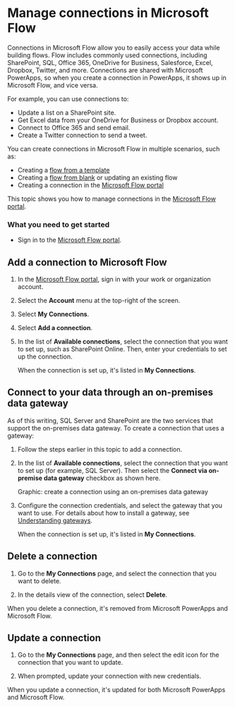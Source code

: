 <properties
    pageTitle="Manage connections | Microsoft Flow"
    description="Add or manage connections to SharePoint, SQL, OneDrive for Business, Salesforce, Office 365, OneDrive, Dropbox, Twitter, Google Drive, and more"
    services=""
    suite="flow"
    documentationCenter="na"
    authors="stepsic-microsoft-com"
    manager="erikre"
    editor=""
    tags=""/>

<tags
   ms.service="flow"
   ms.devlang="na"
   ms.topic="article"
   ms.tgt_pltfrm="na"
   ms.workload="na"
   ms.date="04/23/2016"
   ms.author="stepsic"/>

# Manage connections in Microsoft Flow
Connections in Microsoft Flow allow you to easily access your data while building flows. Flow includes commonly used connections, including SharePoint, SQL, Office 365, OneDrive for Business, Salesforce, Excel, Dropbox, Twitter, and more. Connections are shared with Microsoft PowerApps, so when you create a connection in PowerApps, it shows up in Microsoft Flow, and vice versa.

For example, you can use connections to:

- Update a list on a SharePoint site.
- Get Excel data from your OneDrive for Business or Dropbox account.
- Connect to Office 365 and send email.
- Create a Twitter connection to send a tweet.

You can create connections in Microsoft Flow in multiple scenarios, such as:

- Creating a [flow from a template](get-started-logic-template.md)
- Creating a [flow from blank](get-started-logic-flow.md) or updating an existing flow
- Creating a connection in the [Microsoft Flow portal][1]

This topic shows you how to manage connections in the [Microsoft Flow portal][1].

### What you need to get started

- Sign in to the [Microsoft Flow portal][1].

## Add a connection to Microsoft Flow
1. In the [Microsoft Flow portal][1], sign in with your work or organization account.

1. Select the **Account** menu at the top-right of the screen.

1. Select **My Connections**.

1. Select **Add a connection**.

1. In the list of **Available connections**, select the connection that you want to set up, such as SharePoint Online. Then, enter your credentials to set up the connection.

	When the connection is set up, it's listed in **My Connections**.

## Connect to your data through an on-premises data gateway

As of this writing, SQL Server and SharePoint are the two services that support the on-premises data gateway. To create a connection that uses a gateway:

1. Follow the steps earlier in this topic to add a connection.

1. In the list of **Available connections**, select the connection that you want to set up (for example, SQL Server). Then select the **Connect via on-premise data gateway** checkbox as shown here.

	Graphic: create a connection using an on-premises data gateway

1. Configure the connection credentials, and select the gateway that you want to use. For details about how to install a gateway, see [Understanding gateways](gateway-reference.md).

	When the connection is set up, it's listed in **My Connections**.

## Delete a connection
1. Go to the **My Connections** page, and select the connection that you want to delete.

1. In the details view of the connection, select **Delete**.

When you delete a connection, it's removed from Microsoft PowerApps and Microsoft Flow.

## Update a connection

1. Go to the **My Connections** page, and then select the edit icon for the connection that you want to update.

1. When prompted, update your connection with new credentials.

When you update a connection, it's updated for both Microsoft PowerApps and Microsoft Flow.

<!--Reference links in article-->
[1]: https://flow.microsoft.com
[2]: TODO
